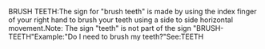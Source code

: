 BRUSH TEETH:The 
sign for "brush teeth" is made by using the index finger of your right hand to 
brush your teeth using a side to side horizontal movement.Note: The sign "teeth" is not part of 
the sign "BRUSH-TEETH"Example:"Do I need to brush my teeth?"See:TEETH
